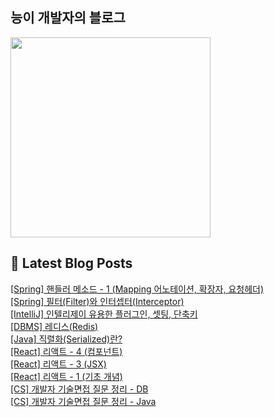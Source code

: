 
## 능이 개발자의 블로그
<a href=https://codinghan.tistory.com/><img src="https://tistory1.daumcdn.net/tistory/5180850/attach/5c7ec571e4a94f2d926efb474d114c39" width="320"></a>


## 📕 Latest Blog Posts

<a href=https://codinghan.tistory.com/36>[Spring] 핸들러 메소드 - 1 (Mapping 어노테이션, 확장자, 요청헤더)</a></br><a href=https://codinghan.tistory.com/35>[Spring] 필터(Filter)와 인터셉터(Interceptor)</a></br><a href=https://codinghan.tistory.com/34>[IntelliJ] 인텔리제이 유용한 플러그인, 셋팅, 단축키</a></br><a href=https://codinghan.tistory.com/32>[DBMS] 레디스(Redis)</a></br><a href=https://codinghan.tistory.com/31>[Java] 직렬화(Serialized)란?</a></br><a href=https://codinghan.tistory.com/30>[React] 리액트 - 4 (컴포넌트)</a></br><a href=https://codinghan.tistory.com/29>[React] 리액트 - 3 (JSX)</a></br><a href=https://codinghan.tistory.com/27>[React] 리액트 - 1 (기초 개념)</a></br><a href=https://codinghan.tistory.com/16>[CS] 개발자 기술면접 질문 정리 - DB</a></br><a href=https://codinghan.tistory.com/15>[CS] 개발자 기술면접 질문 정리 - Java</a></br>